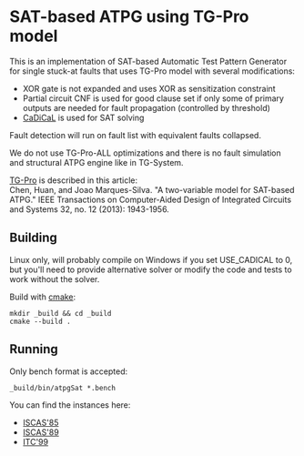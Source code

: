 # SAT-based ATPG using TG-Pro model

This is an implementation of SAT-based Automatic Test Pattern Generator for single stuck-at faults that uses TG-Pro model with several modifications:
* XOR gate is not expanded and uses XOR as sensitization constraint
* Partial circuit CNF is used for good clause set if only some of primary outputs are needed for fault propagation (controlled by threshold)
* [CaDiCaL](https://github.com/arminbiere/cadical) is used for SAT solving


Fault detection will run on fault list with equivalent faults collapsed.

We do not use TG-Pro-ALL optimizations and there is no fault simulation and structural ATPG engine like in TG-System.

[TG-Pro](http://core.di.fc.ul.pt/wiki/doku.php?id=tg-pro) is described in this article:  
Chen, Huan, and Joao Marques-Silva. "A two-variable model for SAT-based ATPG." IEEE Transactions on Computer-Aided Design of Integrated Circuits and Systems 32, no. 12 (2013): 1943-1956.

## Building
Linux only, will probably compile on Windows if you set USE_CADICAL to 0, but you'll need to provide alternative solver or modify the code and tests to work without the solver.

Build with [cmake](https://cmake.org/):

    mkdir _build && cd _build
    cmake --build .
    
## Running
Only bench format is accepted:

    _build/bin/atpgSat *.bench

You can find the instances here:
* [ISCAS'85](http://www.pld.ttu.ee/~maksim/benchmarks/iscas85/bench/)
* [ISCAS'89](http://www.pld.ttu.ee/~maksim/benchmarks/iscas89/bench/)
* [ITC'99](http://www.pld.ttu.ee/~maksim/benchmarks/iscas99/bench/)

